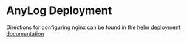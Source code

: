# AnyLog Deployment 

Directions for configuring nginx can be found in the [helm deployment documentation](helm/README.md#configuring-nginx) 